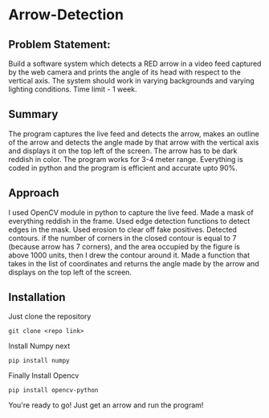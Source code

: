 # Arrow-Detection

## Problem Statement:
Build a software system which detects a RED arrow in a video feed captured by the web camera and prints the angle of its head with respect to the vertical axis. The system should work in varying backgrounds and varying lighting conditions. Time limit - 1 week.

## Summary
The program captures the live feed and detects the arrow, makes an outline of the arrow and detects the angle made by that arrow with the vertical axis and displays it on the top left of the screen. The arrow has to be dark reddish in color. The program works for 3-4 meter range. Everything is coded in python and the program is efficient and accurate upto 90%. 

## Approach
I used OpenCV module in python to capture the live feed. Made a mask of everything reddish in the frame. Used edge detection functions to detect edges in the mask. Used erosion to clear off fake positives. Detected contours. if the number of corners in the closed contour is equal to 7 (because arrow has 7 corners), and the area occupied  by the figure is above 1000 units, then I drew the contour around it. Made a function that takes in the list of coordinates and returns the angle made by the arrow and displays on the top left of the screen.

## Installation

Just clone the repository

```
git clone <repo link>
```

Install Numpy next

```
pip install numpy
```

Finally Install Opencv

```
pip install opencv-python
```

You're ready to go! Just get an arrow and run the program!

